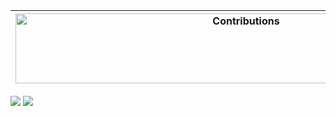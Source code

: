 | <img src="https://raw.githubusercontent.com/nilfalse/nilfalse/master/contributions.gif" alt="Contributions" width="722px" height="112px" /> |
| ------------------------------------------------------------------------------------------------------------------------------------------- |

![](https://github-readme-stats.vercel.app/api?username=daveteu&show_icons=true&theme=tokyonight&line_height=27)
![](https://github-readme-stats.vercel.app/api/top-langs/?username=daveteu&hide=css,java,html&theme=tokyonight)

